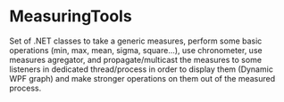 # MeasuringTools
Set of .NET classes to take a generic measures, perform some basic operations (min, max, mean, sigma, square...), use chronometer, use measures agregator, and propagate/multicast the measures to some listeners in dedicated thread/process in order to display them (Dynamic WPF graph) and make stronger operations on them out of the measured process.
